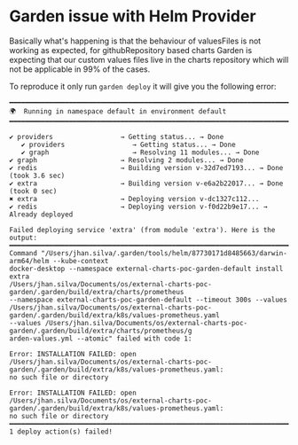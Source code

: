 # Garden issue with Helm Provider

Basically what's happening is that the behaviour of valuesFiles is not working as expected, for githubRepository based charts Garden is expecting that our custom values files live in the charts repository which will not be applicable in 99% of the cases.

To reproduce it only run `garden deploy` it will give you the following error:

````
━━━━━━━━━━━━━━━━━━━━━━━━━━━━━━━━━━━━━━━━━━━━━━━━━━━━━━━━━━━━━━━━━━━━━━━━━━━━━━━━
🌍  Running in namespace default in environment default
━━━━━━━━━━━━━━━━━━━━━━━━━━━━━━━━━━━━━━━━━━━━━━━━━━━━━━━━━━━━━━━━━━━━━━━━━━━━━━━━

✔ providers                 → Getting status... → Done
   ✔ providers                 → Getting status... → Done
   ✔ graph                     → Resolving 11 modules... → Done
✔ graph                     → Resolving 2 modules... → Done
✔ redis                     → Building version v-32d7ed7193... → Done (took 3.6 sec)
✔ extra                     → Building version v-e6a2b22017... → Done (took 0 sec)
✖ extra                     → Deploying version v-dc1327c112...
✔ redis                     → Deploying version v-f0d22b9e17... → Already deployed

Failed deploying service 'extra' (from module 'extra'). Here is the output:
━━━━━━━━━━━━━━━━━━━━━━━━━━━━━━━━━━━━━━━━━━━━━━━━━━━━━━━━━━━━━━━━━━━━━━━━━━━━━━━━
Command "/Users/jhan.silva/.garden/tools/helm/87730171d8485663/darwin-arm64/helm --kube-context
docker-desktop --namespace external-charts-poc-garden-default install extra
/Users/jhan.silva/Documents/os/external-charts-poc-garden/.garden/build/extra/charts/prometheus
--namespace external-charts-poc-garden-default --timeout 300s --values
/Users/jhan.silva/Documents/os/external-charts-poc-garden/.garden/build/extra/k8s/values-prometheus.yaml
--values /Users/jhan.silva/Documents/os/external-charts-poc-garden/.garden/build/extra/charts/prometheus/g
arden-values.yml --atomic" failed with code 1:

Error: INSTALLATION FAILED: open
/Users/jhan.silva/Documents/os/external-charts-poc-garden/.garden/build/extra/k8s/values-prometheus.yaml:
no such file or directory

Error: INSTALLATION FAILED: open
/Users/jhan.silva/Documents/os/external-charts-poc-garden/.garden/build/extra/k8s/values-prometheus.yaml:
no such file or directory
━━━━━━━━━━━━━━━━━━━━━━━━━━━━━━━━━━━━━━━━━━━━━━━━━━━━━━━━━━━━━━━━━━━━━━━━━━━━━━━━
1 deploy action(s) failed!
````